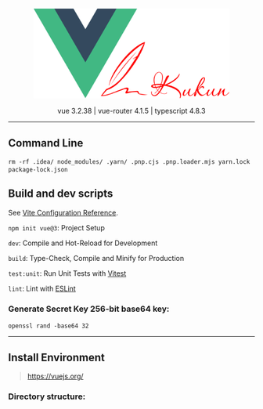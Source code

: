 <p align="center">
<a href="/" target="_blank">
<img src="logo.svg" width="400" alt="Logo">
</a></p>

<p align="center">
<a>vue 3.2.38</a> |
<a>vue-router 4.1.5</a> |
<a>typescript 4.8.3</a>
</p>

___

## Command Line

```shell
rm -rf .idea/ node_modules/ .yarn/ .pnp.cjs .pnp.loader.mjs yarn.lock package-lock.json
```

## Build and dev scripts

See [Vite Configuration Reference](https://vitejs.dev/config/).

`npm init vue@3`: Project Setup

`dev`: Compile and Hot-Reload for Development

`build`: Type-Check, Compile and Minify for Production

`test:unit`: Run Unit Tests with [Vitest](https://vitest.dev/)

`lint`: Lint with [ESLint](https://eslint.org/)

### Generate Secret Key 256-bit base64 key:

```shell
openssl rand -base64 32
```

___

## Install Environment

> https://vuejs.org/

### Directory structure:
